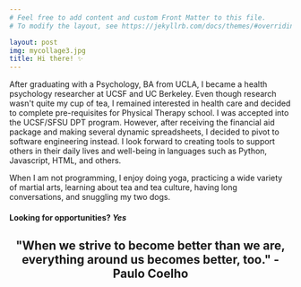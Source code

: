 ```yaml
---
# Feel free to add content and custom Front Matter to this file.
# To modify the layout, see https://jekyllrb.com/docs/themes/#overriding-theme-defaults

layout: post
img: mycollage3.jpg
title: Hi there! ✨
---
```

After graduating with a Psychology, BA from UCLA, I became a health psychology researcher at UCSF and UC Berkeley. Even though research wasn't quite my cup of tea, I remained interested in health care and decided to complete pre-requisites for Physical Therapy school. I was accepted into the UCSF/SFSU DPT program. However, after receiving the financial aid package and making several dynamic spreadsheets, I decided to pivot to software engineering instead. I look forward to creating tools to support others in their daily lives and well-being in languages such as Python, Javascript, HTML, and others.

When I am not programming, I enjoy doing yoga, practicing a wide variety of martial arts, learning about tea and tea culture, having long conversations, and snuggling my two dogs.

#### Looking for opportunities? *Yes* 

<center>
	<h2>"When we strive to become better than we are, everything around us becomes better, too." - Paulo Coelho</h2>
</center>